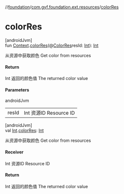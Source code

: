 //[foundation](../../index.md)/[com.gyf.foundation.ext.resources](index.md)/[colorRes](color-res.md)

# colorRes

[androidJvm]\
fun [Context](https://developer.android.com/reference/kotlin/android/content/Context.html).[colorRes](color-res.md)(@[ColorRes](https://developer.android.com/reference/kotlin/androidx/annotation/ColorRes.html)resId: [Int](https://kotlinlang.org/api/core/kotlin-stdlib/kotlin/-int/index.html)): [Int](https://kotlinlang.org/api/core/kotlin-stdlib/kotlin/-int/index.html)

从资源中获取颜色 Get color from resources

#### Return

Int 返回的颜色值     The returned color value

#### Parameters

androidJvm

| | |
|---|---|
| resId | Int 资源ID     Resource ID |

[androidJvm]\
val [Int](https://kotlinlang.org/api/core/kotlin-stdlib/kotlin/-int/index.html).[colorRes](color-res.md): [Int](https://kotlinlang.org/api/core/kotlin-stdlib/kotlin/-int/index.html)

从资源中获取颜色 Get color from resources

#### Receiver

Int 资源ID     Resource ID

#### Return

Int 返回的颜色值     The returned color value